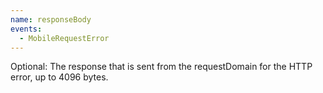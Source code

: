 ```yaml
---
name: responseBody
events:
  - MobileRequestError
---
```


Optional: The response that is sent from the requestDomain for the HTTP error, up to 4096 bytes.